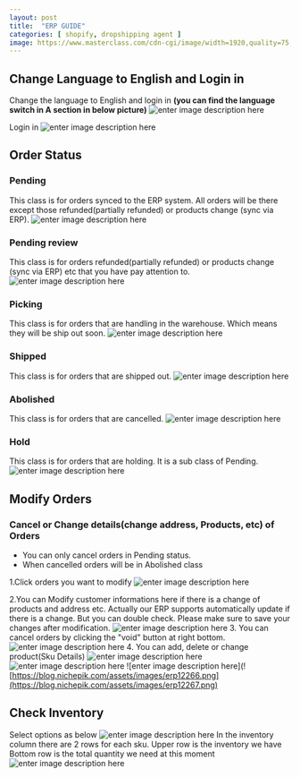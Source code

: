```yaml
---
layout: post
title:  "ERP GUIDE"
categories: [ shopify, dropshipping agent ]
image: https://www.masterclass.com/cdn-cgi/image/width=1920,quality=75,format=webp/https://images.ctfassets.net/3s5io6mnxfqz/5ulZSsg5DgPyS8W638hVk4/38bc4266657d5865c5c37366c94fb2c5/AdobeStock_234092554.jpeg
---
```

##  Change Language to English and Login in
Change the language to English and login in
**(you can find the language switch in A section in below picture)**
![enter image description here](https://blog.nichepik.com/assets/images/erp_1.png)

Login in
![enter image description here](https://blog.nichepik.com/assets/images/erp_2.png)

## Order Status
### Pending
This class is for orders synced to the ERP system. All orders will be there except those refunded(partially refunded) or products change (sync via ERP).
![enter image description here](https://blog.nichepik.com/assets/images/ERP_3.png)

### Pending review
This class is for orders refunded(partially refunded) or products change (sync via ERP) etc that you have pay attention to.
![enter image description here](https://blog.nichepik.com/assets/images/erp_4.png)
### Picking
This class is for orders that are handling in the warehouse. Which means they will be ship out soon.
![enter image description here](https://blog.nichepik.com/assets/images/ERP_5.png)
### Shipped
This class is for orders that are shipped out.
![enter image description here](https://blog.nichepik.com/assets/images/erp_7.png)
### Abolished
This class is for orders that are cancelled.
![enter image description here](https://blog.nichepik.com/assets/images/ERP_6.png)
### Hold 
This class is for orders that are holding. It is a sub class of Pending.
![enter image description here](https://blog.nichepik.com/assets/images/ERP_8.png)
## Modify Orders
### Cancel or Change details(change address, Products, etc) of Orders
- You can only cancel orders in Pending status.
- When cancelled orders will be in Abolished class

1.Click orders you want to modify
![enter image description here](https://blog.nichepik.com/assets/images/erp12261.png)

2.You can Modify customer informations here if there is a change of products and address etc. Actually our ERP supports automatically update if there is a change. But you can double check. Please make sure to save your changes after modification.
![enter image description here](https://blog.nichepik.com/assets/images/erp12262.png)
3. You can cancel orders by clicking the "void" button at right bottom. 
![enter image description here](https://blog.nichepik.com/assets/images/erp12263.png)
4. You can add, delete or change product(Sku Details)
![enter image description here](https://blog.nichepik.com/assets/images/erp12264.png)
![enter image description here](https://blog.nichepik.com/assets/images/erp12265.png)
![enter image description here](![https://blog.nichepik.com/assets/images/erp12266.png](https://blog.nichepik.com/assets/images/erp12267.png)

## Check Inventory
Select options as below
![enter image description here](https://blog.nichepik.com/assets/images/erp12267.png)
In the inventory column there are 2 rows for each sku.
Upper row is the inventory we have
Bottom row is the total quantity we need at this moment
![enter image description here](https://blog.nichepik.com/assets/images/erp12268.png)









<!--stackedit_data:
eyJoaXN0b3J5IjpbMTY2NjQ4MjMwMCwtMjU2NzE5OTc4LDE3OD
U0MzEzNyw3NTQ4MDQwODIsMTM5MTQ1NTQ2MiwtMTAyNzIxNjA1
OSwxNTQ5OTMxODM3LDczOTM0NzUwOSwtMTYwNTczNjE0MywtMT
A2MDM1NzA0OSw4ODE0Njc5ODgsMTc3Mjg2MDYxNCwxODY3NjY4
Njk5LDUwMzI3MTk3MSwtNzM0NzUzMjM4LDIwMzQwOTQ1MTgsLT
E3MDEyOTkyNTUsLTE1NDc5NjgxMzAsLTUyMzY2Njg0NCwxODA2
NjY4MDM4XX0=
-->